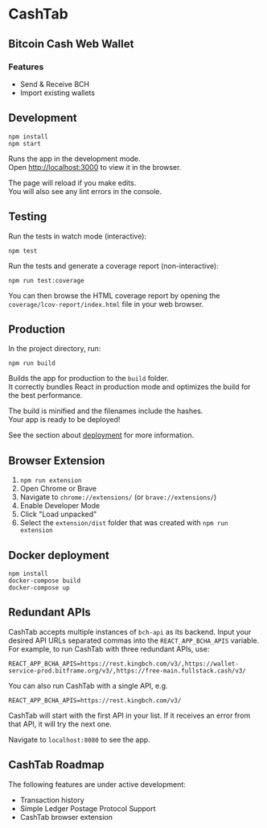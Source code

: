 # CashTab

## Bitcoin Cash Web Wallet

### Features

-   Send & Receive BCH
-   Import existing wallets

## Development

```
npm install
npm start
```

Runs the app in the development mode.<br>
Open [http://localhost:3000](http://localhost:3000) to view it in the browser.

The page will reload if you make edits.<br>
You will also see any lint errors in the console.

## Testing

Run the tests in watch mode (interactive):

```
npm test
```

Run the tests and generate a coverage report (non-interactive):

```
npm run test:coverage
```

You can then browse the HTML coverage report by opening the
`coverage/lcov-report/index.html` file in your web browser.

## Production

In the project directory, run:

```
npm run build
```

Builds the app for production to the `build` folder.<br>
It correctly bundles React in production mode and optimizes the build for the best performance.

The build is minified and the filenames include the hashes.<br>
Your app is ready to be deployed!

See the section about [deployment](https://facebook.github.io/create-react-app/docs/deployment) for more information.

## Browser Extension

1. `npm run extension`
2. Open Chrome or Brave
3. Navigate to `chrome://extensions/` (or `brave://extensions/`)
4. Enable Developer Mode
5. Click "Load unpacked"
6. Select the `extension/dist` folder that was created with `npm run extension`

## Docker deployment

```
npm install
docker-compose build
docker-compose up
```

## Redundant APIs

CashTab accepts multiple instances of `bch-api` as its backend. Input your desired API URLs separated commas into the `REACT_APP_BCHA_APIS` variable. For example, to run CashTab with three redundant APIs, use:

```
REACT_APP_BCHA_APIS=https://rest.kingbch.com/v3/,https://wallet-service-prod.bitframe.org/v3/,https://free-main.fullstack.cash/v3/
```

You can also run CashTab with a single API, e.g.

```
REACT_APP_BCHA_APIS=https://rest.kingbch.com/v3/
```

CashTab will start with the first API in your list. If it receives an error from that API, it will try the next one.

Navigate to `localhost:8080` to see the app.

## CashTab Roadmap

The following features are under active development:

-   Transaction history
-   Simple Ledger Postage Protocol Support
-   CashTab browser extension
